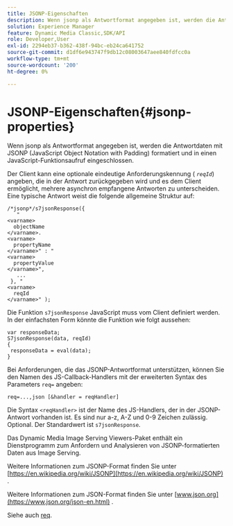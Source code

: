```yaml
---
title: JSONP-Eigenschaften
description: Wenn jsonp als Antwortformat angegeben ist, werden die Antwortdaten mit JSONP (JavaScript Object Notation with Padding) formatiert und in einen JavaScript-Funktionsaufruf eingeschlossen.
solution: Experience Manager
feature: Dynamic Media Classic,SDK/API
role: Developer,User
exl-id: 2294eb37-b362-438f-94bc-eb24ca641752
source-git-commit: d1df6e943747f9db12c08003647aee840fdfcc0a
workflow-type: tm+mt
source-wordcount: '200'
ht-degree: 0%

---
```


# JSONP-Eigenschaften{#jsonp-properties}

Wenn jsonp als Antwortformat angegeben ist, werden die Antwortdaten mit JSONP (JavaScript Object Notation with Padding) formatiert und in einen JavaScript-Funktionsaufruf eingeschlossen.

Der Client kann eine optionale eindeutige Anforderungskennung ( *`reqId`*) angeben, die in der Antwort zurückgegeben wird und es dem Client ermöglicht, mehrere asynchron empfangene Antworten zu unterscheiden. Eine typische Antwort weist die folgende allgemeine Struktur auf:

```
/*jsonp*/s7jsonResponse({ 
   " 
<varname>
  objectName 
</varname>. 
<varname>
  propertyName 
</varname>" : " 
<varname>
  propertyValue 
</varname>", 
   ... 
 }, " 
<varname>
  reqId 
</varname>" );
```

Die Funktion `s7jsonResponse` JavaScript muss vom Client definiert werden. In der einfachsten Form könnte die Funktion wie folgt aussehen:

```
var responseData; 
S7jsonResponse(data, reqId) 
{ 
 responseData = eval(data); 
}
```

Bei Anforderungen, die das JSONP-Antwortformat unterstützen, können Sie den Namen des JS-Callback-Handlers mit der erweiterten Syntax des Parameters `req=` angeben:

`req=...,json [&handler = reqHandler]`

Die Syntax `<reqHandler>` ist der Name des JS-Handlers, der in der JSONP-Antwort vorhanden ist. Es sind nur a-z, A-Z und 0-9 Zeichen zulässig. Optional. Der Standardwert ist `s7jsonResponse`.

Das Dynamic Media Image Serving Viewers-Paket enthält ein Dienstprogramm zum Anfordern und Analysieren von JSONP-formatierten Daten aus Image Serving.

Weitere Informationen zum JSONP-Format finden Sie unter [https://en.wikipedia.org/wiki/JSONP](https://en.wikipedia.org/wiki/JSONP) .

Weitere Informationen zum JSON-Format finden Sie unter [www.json.org](https://www.json.org/json-en.html) .

Siehe auch [req](../../../../../../is-api/http-ref/image-serving-api-ref/c-http-protocol-reference/c-command-reference/r-req/r-req.md#reference-907cdb4a97034db7ad94695f25552e76).
